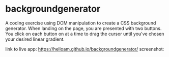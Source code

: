 # backgroundgenerator

A coding exercise using DOM manipulation to create a CSS background generator. When landing on the page, you are presented with two buttons. You click on each button on at a time to drag the cursor until you've chosen your desired linear gradient.

link to live app:  https://helloam.github.io/backgroundgenerator/
screenshot:
 
